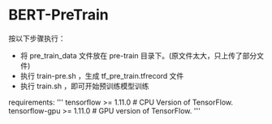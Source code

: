 # BERT-PreTrain

按以下步骤执行：
- 将 pre_train_data 文件放在 pre-train 目录下。(原文件太大，只上传了部分文件)
- 执行 train-pre.sh ，生成 tf_pre_train.tfrecord 文件
- 执行 train.sh ，即可开始预训练模型训练

requirements:
'''
tensorflow >= 1.11.0   # CPU Version of TensorFlow.
tensorflow-gpu  >= 1.11.0  # GPU version of TensorFlow.
'''
